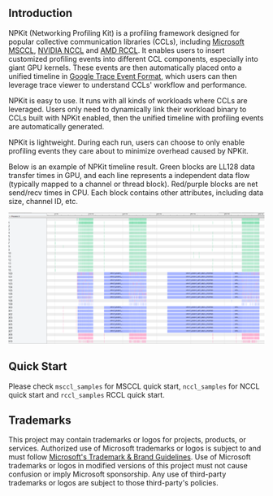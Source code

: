 ## Introduction

NPKit (Networking Profiling Kit) is a profiling framework designed for popular collective communication libraries (CCLs), including [Microsoft MSCCL](https://github.com/Azure/msccl/), [NVIDIA NCCL](https://github.com/NVIDIA/nccl) and [AMD RCCL](https://github.com/ROCmSoftwarePlatform/rccl/). It enables users to insert customized profiling events into different CCL components, especially into giant GPU kernels. These events are then automatically placed onto a unified timeline in [Google Trace Event Format](https://docs.google.com/document/d/1CvAClvFfyA5R-PhYUmn5OOQtYMH4h6I0nSsKchNAySU/preview), which users can then leverage trace viewer to understand CCLs' workflow and performance.

NPKit is easy to use. It runs with all kinds of workloads where CCLs are leveraged. Users only need to dynamically link their workload binary to CCLs built with NPKit enabled, then the unified timeline with profiling events are automatically generated.

NPKit is lightweight. During each run, users can choose to only enable profiling events they care about to minimize overhead caused by NPKit.

Below is an example of NPKit timeline result. Green blocks are LL128 data transfer times in GPU, and each line represents a independent data flow (typically mapped to a channel or thread block). Red/purple blocks are net send/recv times in CPU. Each block contains other attributes, including data size, channel ID, etc.

![NPKit Result Example](./npkit_result_example.png)

## Quick Start

Please check `msccl_samples` for MSCCL quick start, `nccl_samples` for NCCL quick start and `rccl_samples` RCCL quick start.

## Trademarks

This project may contain trademarks or logos for projects, products, or services.
Authorized use of Microsoft trademarks or logos is subject to and must follow [Microsoft's Trademark & Brand Guidelines](https://www.microsoft.com/en-us/legal/intellectualproperty/trademarks/usage/general).
Use of Microsoft trademarks or logos in modified versions of this project must not cause confusion or imply Microsoft sponsorship.
Any use of third-party trademarks or logos are subject to those third-party's policies.
